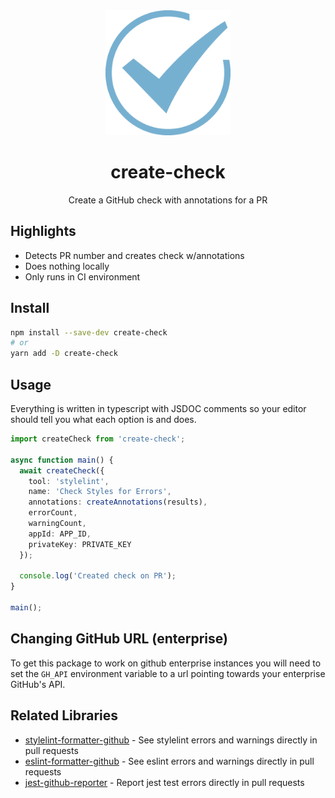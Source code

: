 <div align="center">
  <img  height="200"
    src="./logo.png">
  <h1>create-check</h1>
  <p>Create a GitHub check with annotations for a PR</p>
</div>

## Highlights

- Detects PR number and creates check w/annotations
- Does nothing locally
- Only runs in CI environment

## Install

```sh
npm install --save-dev create-check
# or
yarn add -D create-check
```

## Usage

Everything is written in typescript with JSDOC comments so your editor should tell you what each option is and does.

```ts
import createCheck from 'create-check';

async function main() {
  await createCheck({
    tool: 'stylelint',
    name: 'Check Styles for Errors',
    annotations: createAnnotations(results),
    errorCount,
    warningCount,
    appId: APP_ID,
    privateKey: PRIVATE_KEY
  });

  console.log('Created check on PR');
}

main();
```

## Changing GitHub URL (enterprise)

To get this package to work on github enterprise instances you will need to set the `GH_API` environment variable to a url pointing towards your enterprise GitHub's API.

## Related Libraries

- [stylelint-formatter-github](https://github.com/hipstersmoothie/stylelint-formatter-github) - See stylelint errors and warnings directly in pull requests
- [eslint-formatter-github](https://github.com/hipstersmoothie/eslint-formatter-github) - See eslint errors and warnings directly in pull requests
- [jest-github-reporter](https://github.com/hipstersmoothie/jest-github-reporter) - Report jest test errors directly in pull requests

